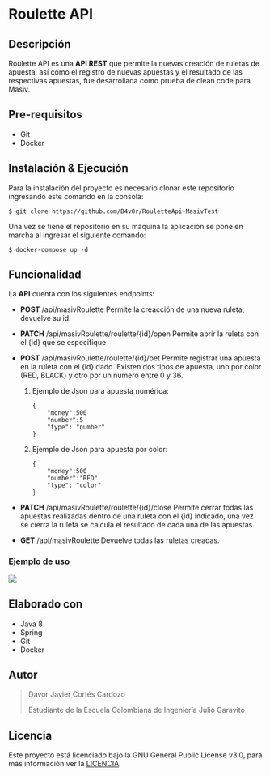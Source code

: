 # Roulette API 

## Descripción

Roulette API es una **API REST** que permite la nuevas creación de ruletas de apuesta, así como el registro de nuevas apuestas y el resultado de las respectivas apuestas, fue desarrollada como prueba de clean code para Masiv. 

## Pre-requisitos
+ Git
+ Docker

## Instalación & Ejecución

Para la instalación del proyecto es necesario clonar este repositorio ingresando este comando en la consola:

```
$ git clone https://github.com/D4v0r/RouletteApi-MasivTest
```

Una vez se tiene el repositorio en su máquina la aplicación se pone en marcha al ingresar el siguiente comando:

```
$ docker-compose up -d
```

## Funcionalidad

La **API** cuenta con los siguientes endpoints:

+ **POST** /api/masivRoulette 
    Permite la creacción de una nueva ruleta, devuelve su id.

+ **PATCH** /api/masivRoulette/roulette/{id}/open
    Permite abrir la ruleta con el {id} que se especifique

+ **POST** /api/masivRoulette/roulette/{id}/bet
    Permite registrar una apuesta en la ruleta con el {id} dado.
    Existen dos tipos de apuesta, uno por color (RED, BLACK) y otro por un número entre 0 y 36.
    
    1.  Ejemplo de Json para apuesta numérica:
        ```
        {
            "money":500
            "number":5
            "type": "number"
        }
        ```
        
    2.  Ejemplo de Json para apuesta por color:
        ```
        {
            "money":500
            "number":"RED"
            "type": "color"
        }
        ```
    

+ **PATCH** /api/masivRoulette/roulette/{id}/close
    Permite cerrar todas las apuestas realizadas dentro de una ruleta con el {id} indicado, una vez se cierra la ruleta se calcula el resultado de cada una de las apuestas.

+ **GET** /api/masivRoulette
    Devuelve todas las ruletas creadas.

### Ejemplo de uso

   ![](https://media.discordapp.net/attachments/748248118214262955/790698900902117396/Captura.png?width=789&height=701)

## Elaborado con 

+   Java 8
+   Spring
+   Git
+   Docker

## Autor

> Davor Javier Cortés Cardozo
>
> Estudiante de la Escuela Colombiana de Ingeniería Julio Garavito

## Licencia

Este proyecto está licenciado bajo la GNU General Public License v3.0, para más información ver la [LICENCIA](LICENSE.txt).
